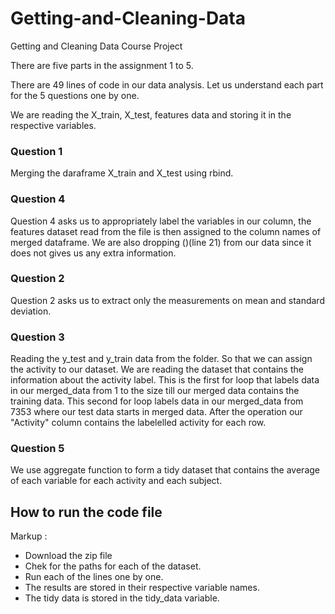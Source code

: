 # Getting-and-Cleaning-Data
Getting and Cleaning Data Course Project

There are five parts in the assignment 1 to 5.

There are 49 lines of code in our data analysis. Let us understand each part for the 5 questions one by one.

We are reading the X_train, X_test, features data and storing it in the respective variables.

### Question 1
Merging the daraframe X_train and X_test using rbind.

### Question 4
Question 4 asks us to appropriately label the variables in our column, the features dataset read from the file
is then assigned to the column names of merged dataframe. We are also dropping ()(line 21) from our data since it does
not gives us any extra information.

### Question 2
Question 2 asks us to extract only the measurements on mean and standard deviation.

### Question 3
Reading the y_test and y_train data from the folder. So that we can assign the activity to our dataset.
We are reading the dataset that contains the information about the activity label.
This is the first for loop that labels data in our merged_data from 1 to the size till our merged data contains
the training data.
This second for loop labels data in our merged_data from 7353 where our test data starts in merged data.
After the operation our "Activity" column contains the labelelled activity for each row.


### Question 5
We use aggregate function to form a tidy dataset that contains the average of each variable for each activity and each subject.

## How to run the code file

Markup : 
* Download the zip file
* Chek for the paths for each of the dataset.
* Run each of the lines one by one.
* The results are stored in their respective variable names.
* The tidy data is stored in the tidy_data variable.
